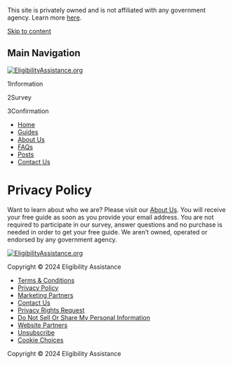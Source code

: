 This site is privately owned and is not affiliated with any government agency. Learn more [here](https://eligibilityassistance.org/about-us).

[Skip to content](#content)

Main Navigation
---------------

[![EligibilityAssistance.org](https://assets.eligibilityassistance.org/wp-content/uploads/sites/161/2023/01/EligibilityAssistance_org_logo_tagline-1.svg)](https://eligibilityassistance.org/) 

1Information

2Survey

3Confirmation

* [Home](https://eligibilityassistance.org/ "Home")
* [Guides](https://eligibilityassistance.org/guides/ "Guides")
* [About Us](https://eligibilityassistance.org/about-us/ "About Us")
* [FAQs](https://opgguides.com/faqs/general/ "FAQs")
* [Posts](https://eligibilityassistance.org/posts/ "Posts")
* [Contact Us](https://opgcustomerprivacy.com/contact-us/ "Contact Us")

Privacy Policy
==============

Want to learn about who we are? Please visit our [About Us](https://eligibilityassistance.org/about-us). You will receive your free guide as soon as you provide your email address. You are not required to participate in our survey, answer questions and no purchase is needed in order to get your free guide. We aren’t owned, operated or endorsed by any government agency.

[![EligibilityAssistance.org](https://assets.eligibilityassistance.org/wp-content/uploads/sites/161/2023/01/EligibilityAssistance_org_logo_tagline_footer.svg)](https://eligibilityassistance.org/ "EligibilityAssistance.org")

Copyright © 2024 Eligibility Assistance

* [Terms & Conditions](https://eligibilityassistance.org/tc/ "Terms & Conditions")
* [Privacy Policy](https://eligibilityassistance.org/privacy/ "Privacy Policy")
* [Marketing Partners](https://opgcustomerprivacy.com/marketing-partners/ "Marketing Partners")
* [Contact Us](https://opgcustomerprivacy.com/contact-us/ "Contact Us")
* [Privacy Rights Request](https://opgcustomerprivacy.com/california-privacy-request/ "Privacy Rights Request")
* [Do Not Sell Or Share My Personal Information](https://opgcustomerprivacy.com/do-not-sell-my-information/ "Do Not Sell Or Share My Personal Information")
* [Website Partners](https://opgcustomerprivacy.com/website-partners/ "Website Partners")
* [Unsubscribe](https://eligibilityassistance.org/unsubscribe/?refSite=eligibilityassistance.org "Unsubscribe")
* [Cookie Choices](https://eligibilityassistance.org/cookies/ "Cookie Choices")

Copyright © 2024 Eligibility Assistance